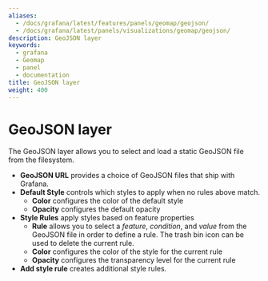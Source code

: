 ```yaml
---
aliases:
  - /docs/grafana/latest/features/panels/geomap/geojson/
  - /docs/grafana/latest/panels/visualizations/geomap/geojson/
description: GeoJSON layer
keywords:
  - grafana
  - Geomap
  - panel
  - documentation
title: GeoJSON layer
weight: 400
---
```


# GeoJSON layer

The GeoJSON layer allows you to select and load a static GeoJSON file from the filesystem.

- **GeoJSON URL** provides a choice of GeoJSON files that ship with Grafana.
- **Default Style** controls which styles to apply when no rules above match.
  - **Color** configures the color of the default style
  - **Opacity** configures the default opacity
- **Style Rules** apply styles based on feature properties
  - **Rule** allows you to select a _feature_, _condition_, and _value_ from the GeoJSON file in order to define a rule. The trash bin icon can be used to delete the current rule.
  - **Color** configures the color of the style for the current rule
  - **Opacity** configures the transparency level for the current rule
- **Add style rule** creates additional style rules.
